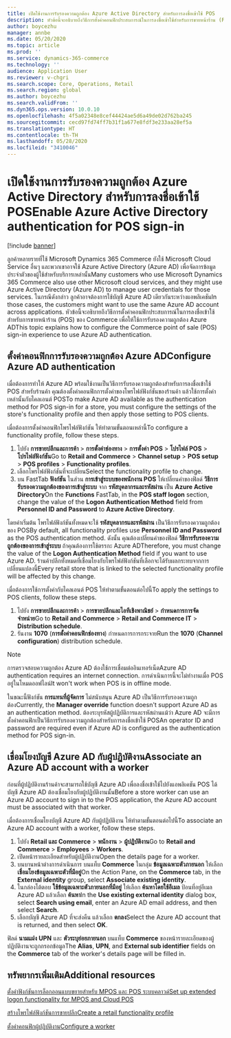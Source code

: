 ```yaml
---
title: เปิดใช้งานการรับรองความถูกต้อง Azure Active Directory สำหรับการลงชื่อเข้าใช้ POS
description: หัวข้อนี้จะอธิบายถึงวิธีการตั้งค่าคอนฟิกประสบการณ์ในการลงชื่อเข้าใช้สำหรับการขายหน้าร้าน (POS) ของ Microsoft Dynamics 365 Commerce เพื่อให้ใช้การรับรองความถูกต้อง Azure Active Directory
author: boycezhu
manager: annbe
ms.date: 05/20/2020
ms.topic: article
ms.prod: ''
ms.service: dynamics-365-commerce
ms.technology: ''
audience: Application User
ms.reviewer: v-chgri
ms.search.scope: Core, Operations, Retail
ms.search.region: global
ms.author: boycezhu
ms.search.validFrom: ''
ms.dyn365.ops.version: 10.0.10
ms.openlocfilehash: 4f5a02348e8cef44424ae5d6a49de02d762ba245
ms.sourcegitcommit: cecd97fd74ff7b31f1a677e8fdf3e233aa28ef5a
ms.translationtype: HT
ms.contentlocale: th-TH
ms.lasthandoff: 05/28/2020
ms.locfileid: "3410046"
---
```

# <a name="enable-azure-active-directory-authentication-for-pos-sign-in"></a><span data-ttu-id="93d05-103">เปิดใช้งานการรับรองความถูกต้อง Azure Active Directory สำหรับการลงชื่อเข้าใช้ POS</span><span class="sxs-lookup"><span data-stu-id="93d05-103">Enable Azure Active Directory authentication for POS sign-in</span></span>
[!include [banner](includes/banner.md)]


<span data-ttu-id="93d05-104">ลูกค้าหลายรายที่ใช้ Microsoft Dynamics 365 Commerce ยังใช้ Microsoft Cloud Service อื่นๆ และพวกเขาอาจใช้ Azure Active Directory (Azure AD) เพื่อจัดการข้อมูลประจำตัวของผู้ใช้สำหรับบริการเหล่านั้น</span><span class="sxs-lookup"><span data-stu-id="93d05-104">Many customers who use Microsoft Dynamics 365 Commerce also use other Microsoft cloud services, and they might use Azure Active Directory (Azure AD) to manage user credentials for those services.</span></span> <span data-ttu-id="93d05-105">ในกรณีดังกล่าว ลูกค้าอาจต้องการใช้บัญชี Azure AD เดียวกันระหว่างแอพลิเคชัน</span><span class="sxs-lookup"><span data-stu-id="93d05-105">In those cases, the customers might want to use the same Azure AD account across applications.</span></span> <span data-ttu-id="93d05-106">หัวข้อนี้จะอธิบายถึงวิธีการตั้งค่าคอนฟิกประสบการณ์ในการลงชื่อเข้าใช้สำหรับการขายหน้าร้าน (POS) ของ Commerce เพื่อให้ใช้การรับรองความถูกต้อง Azure AD</span><span class="sxs-lookup"><span data-stu-id="93d05-106">This topic explains how to configure the Commerce point of sale (POS) sign-in experience to use Azure AD authentication.</span></span>

## <a name="configure-azure-ad-authentication"></a><span data-ttu-id="93d05-107">ตั้งค่าคอนฟิกการรับรองความถูกต้อง Azure AD</span><span class="sxs-lookup"><span data-stu-id="93d05-107">Configure Azure AD authentication</span></span>

<span data-ttu-id="93d05-108">เมื่อต้องการทำให้ Azure AD พร้อมใช้งานเป็นวิธีการรับรองความถูกต้องสำหรับการลงชื่อเข้าใช้ POS สำหรับร้านค้า คุณต้องตั้งค่าคอนฟิกการตั้งค่าของโพรไฟล์ฟังก์ชันของร้านค้า แล้วใช้การตั้งค่าเหล่านั้นกับไคลเอนต์ POS</span><span class="sxs-lookup"><span data-stu-id="93d05-108">To make Azure AD available as the authentication method for POS sign-in for a store, you must configure the settings of the store's functionality profile and then apply those setting to POS clients.</span></span>

<span data-ttu-id="93d05-109">เมื่อต้องการตั้งค่าคอนฟิกโพรไฟล์ฟังก์ชัน ให้ทำตามขั้นตอนเหล่านี้</span><span class="sxs-lookup"><span data-stu-id="93d05-109">To configure a functionality profile, follow these steps.</span></span>

1. <span data-ttu-id="93d05-110">ไปยัง **การขายปลีกและการค้า** \> **การตั้งค่าช่องทาง** \> **การตั้งค่า POS** \> **โปรไฟล์ POS** \> **โปรไฟล์ฟังก์ชัน**</span><span class="sxs-lookup"><span data-stu-id="93d05-110">Go to **Retail and Commerce** \> **Channel setup** \> **POS setup** \> **POS profiles** \> **Functionality profiles**.</span></span>
1. <span data-ttu-id="93d05-111">เลือกโพรไฟล์ฟังก์ชันที่จะเปลี่ยน</span><span class="sxs-lookup"><span data-stu-id="93d05-111">Select the functionality profile to change.</span></span>
1. <span data-ttu-id="93d05-112">บน FastTab **ฟังก์ชัน** ในส่วน **การเข้าสู่ระบบของพนักงาน POS** ให้เปลี่ยนค่าของฟิลด์ **วิธีการรับรองความถูกต้องของการเข้าสู่ระบบ** จาก **รหัสบุคลากรและรหัสผ่าน** เป็น **Azure Active Directory**</span><span class="sxs-lookup"><span data-stu-id="93d05-112">On the **Functions** FastTab, in the **POS staff logon** section, change the value of the **Logon Authentication Method** field from **Personnel ID and Password** to **Azure Active Directory**.</span></span>

<span data-ttu-id="93d05-113">โดยค่าเริ่มต้น โพรไฟล์ฟังก์ชันทั้งหมดจะใช้ **รหัสบุคลากรและรหัสผ่าน** เป็นวิธีการรับรองความถูกต้องของ POS</span><span class="sxs-lookup"><span data-stu-id="93d05-113">By default, all functionality profiles use **Personnel ID and Password** as the POS authentication method.</span></span> <span data-ttu-id="93d05-114">ดังนั้น คุณต้องเปลี่ยนค่าของฟิลด์ **วิธีการรับรองความถูกต้องของการเข้าสู่ระบบ** ถ้าคุณต้องการใช้ตรรกะ Azure AD</span><span class="sxs-lookup"><span data-stu-id="93d05-114">Therefore, you must change the value of the **Logon Authentication Method** field if you want to use Azure AD.</span></span> <span data-ttu-id="93d05-115">ร้านค้าปลีกทั้งหมดที่เชื่อมโยงกับโพรไฟล์ฟังก์ชันที่เลือกจะได้รับผลกระทบจากการเปลี่ยนแปลงนี้</span><span class="sxs-lookup"><span data-stu-id="93d05-115">Every retail store that is linked to the selected functionality profile will be affected by this change.</span></span>

<span data-ttu-id="93d05-116">เมื่อต้องการใช้การตั้งค่ากับไคลเอนต์ POS ให้ทำตามขั้นตอนต่อไปนี้</span><span class="sxs-lookup"><span data-stu-id="93d05-116">To apply the settings to POS clients, follow these steps.</span></span>

1. <span data-ttu-id="93d05-117">ไปยัง **การขายปลีกและการค้า** \> **การขายปลีกและไอทีเชิงพาณิชย์** \> **กำหนดการการจัดจำหน่าย**</span><span class="sxs-lookup"><span data-stu-id="93d05-117">Go to **Retail and Commerce** \> **Retail and Commerce IT** \> **Distribution schedule**.</span></span>
1. <span data-ttu-id="93d05-118">รันงาน **1070** (**การตั้งค่าคอนฟิกช่องทาง**) กำหนดการการกระจาย</span><span class="sxs-lookup"><span data-stu-id="93d05-118">Run the **1070** (**Channel configuration**) distribution schedule.</span></span>

> [!NOTE]
> <span data-ttu-id="93d05-119">การตรวจสอบความถูกต้อง Azure AD ต้องใช้การเชื่อมต่ออินเทอร์เน็ต</span><span class="sxs-lookup"><span data-stu-id="93d05-119">Azure AD authentication requires an internet connection.</span></span> <span data-ttu-id="93d05-120">การดำเนินการนี้จะไม่ทำงานเมื่อ POS อยู่ในโหมดออฟไลน์</span><span class="sxs-lookup"><span data-stu-id="93d05-120">It won't work when POS is in offline mode.</span></span>
> 
> <span data-ttu-id="93d05-121">ในขณะนี้ฟังก์ชัน **การแทนที่ผู้จัดการ** ไม่สนับสนุน Azure AD เป็นวิธีการรับรองความถูกต้อง</span><span class="sxs-lookup"><span data-stu-id="93d05-121">Currently, the **Manager override** function doesn't support Azure AD as an authentication method.</span></span> <span data-ttu-id="93d05-122">ต้องระบุรหัสผู้ปฏิบัติการและรหัสผ่านแม้ว่า Azure AD จะมีการตั้งค่าคอนฟิกเป็นวิธีการรับรองความถูกต้องสำหรับการลงชื่อเข้าใช้ POS</span><span class="sxs-lookup"><span data-stu-id="93d05-122">An operator ID and password are required even if Azure AD is configured as the authentication method for POS sign-in.</span></span>

## <a name="associate-an-azure-ad-account-with-a-worker"></a><span data-ttu-id="93d05-123">เชื่อมโยงบัญชี Azure AD กับผู้ปฏิบัติงาน</span><span class="sxs-lookup"><span data-stu-id="93d05-123">Associate an Azure AD account with a worker</span></span>

<span data-ttu-id="93d05-124">ก่อนที่ผู้ปฏิบัติงานร้านค้าจะสามารถใช้บัญชี Azure AD เพื่อลงชื่อเข้าใช้ไปยังแอพลิเคชัน POS ได้ บัญชี Azure AD ต้องเชื่อมโยงกับผู้ปฏิบัติงานนั้น</span><span class="sxs-lookup"><span data-stu-id="93d05-124">Before a store worker can use an Azure AD account to sign in to the POS application, the Azure AD account must be associated with that worker.</span></span>

<span data-ttu-id="93d05-125">เมื่อต้องการเชื่อมโยงบัญชี Azure AD กับผู้ปฏิบัติงาน ให้ทำตามขั้นตอนต่อไปนี้</span><span class="sxs-lookup"><span data-stu-id="93d05-125">To associate an Azure AD account with a worker, follow these steps.</span></span>

1. <span data-ttu-id="93d05-126">ไปยัง **Retail และ Commerce** \> **พนักงาน** \> **ผู้ปฏิบัติงาน**</span><span class="sxs-lookup"><span data-stu-id="93d05-126">Go to **Retail and Commerce** \> **Employees** \> **Workers**.</span></span>
1. <span data-ttu-id="93d05-127">เปิดหน้ารายละเอียดสำหรับผู้ปฏิบัติงาน</span><span class="sxs-lookup"><span data-stu-id="93d05-127">Open the details page for a worker.</span></span>
1. <span data-ttu-id="93d05-128">บนบานหน้าต่างการดำเนินการ บนแท็บ **Commerce** ในกลุ่ม **ข้อมูลเฉพาะตัวภายนอก** ให้เลือก **เชื่อมโยงข้อมูลเฉพาะตัวที่มีอยู่**</span><span class="sxs-lookup"><span data-stu-id="93d05-128">On the Action Pane, on the **Commerce** tab, in the **External identity** group, select **Associate existing identity**.</span></span>
1. <span data-ttu-id="93d05-129">ในกล่องโต้ตอบ **ใช้ข้อมูลเฉพาะตัวภายนอกที่มีอยู่** ให้เลือก **ค้นหาโดยใช้อีเมล** ป้อนที่อยู่อีเมล Azure AD แล้วเลือก **ค้นหา**</span><span class="sxs-lookup"><span data-stu-id="93d05-129">In the **Use existing external identity** dialog box, select **Search using email**, enter an Azure AD email address, and then select **Search**.</span></span>
1. <span data-ttu-id="93d05-130">เลือกบัญชี Azure AD ที่จะส่งคืน แล้วเลือก **ตกลง**</span><span class="sxs-lookup"><span data-stu-id="93d05-130">Select the Azure AD account that is returned, and then select **OK**.</span></span>

<span data-ttu-id="93d05-131">ฟิลด์ **นามแฝง** **UPN** และ **ตัวระบุย่อยภายนอก** บนแท็บ **Commerce** ของหน้ารายละเอียดของผู้ปฏิบัติงานจะถูกกรอกข้อมูล</span><span class="sxs-lookup"><span data-stu-id="93d05-131">The **Alias**, **UPN**, and **External sub identifier** fields on the **Commerce** tab of the worker's details page will be filled in.</span></span>

## <a name="additional-resources"></a><span data-ttu-id="93d05-132">ทรัพยากรเพิ่มเติม</span><span class="sxs-lookup"><span data-stu-id="93d05-132">Additional resources</span></span>

[<span data-ttu-id="93d05-133">ตั้งค่าฟังก์ชันการล็อกออนแบบขยายสำหรับ MPOS และ POS ระบบคลาวด์</span><span class="sxs-lookup"><span data-stu-id="93d05-133">Set up extended logon functionality for MPOS and Cloud POS</span></span>](extended-logon.md)

[<span data-ttu-id="93d05-134">สร้างโพรไฟล์ฟังก์ชันการขายปลีก</span><span class="sxs-lookup"><span data-stu-id="93d05-134">Create a retail functionality profile</span></span>](retail-functionality-profile.md)

[<span data-ttu-id="93d05-135"> ตั้งค่าคอนฟิกผู้ปฏิบัติงาน</span><span class="sxs-lookup"><span data-stu-id="93d05-135">Configure a worker</span></span>](https://docs.microsoft.com/dynamics365/commerce/tasks/worker)
